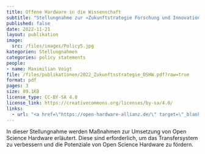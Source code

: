 ```yaml
---
title: Offene Hardware in die Wissenschaft 
subtitle: "Stellungnahme zur »Zukunftstrategie Forschung und Innovation«"
published: false
date: 2022-11-21
layout: publikation
image:
  src: /files/images/Policy5.jpg
kategorien: Stellungnahmen
categories: policy statements
people:
- name: Maximilian Voigt
file: /files/publikationen/2022_Zukunftsstrategie_OSHW.pdf?raw=true
format: pdf
pages: 3
size: 89.1KB
license_type: CC-BY-SA 4.0
license_link: https://creativecommons.org/licenses/by-sa/4.0/
links: 
  - url: "<a href=\"https://open-hardware-allianz.de/\" target=\"_blank\">Zur Website der Open Hardware Allianz</a>"
---
```


In dieser Stellungnahme werden Maßnahmen zur Umsetzung von Open Science Hardware erläutert. Diese sind erforderlich, um das Transfersystem zu verbessern und die Potenziale von Open Science Hardware zu fördern.
